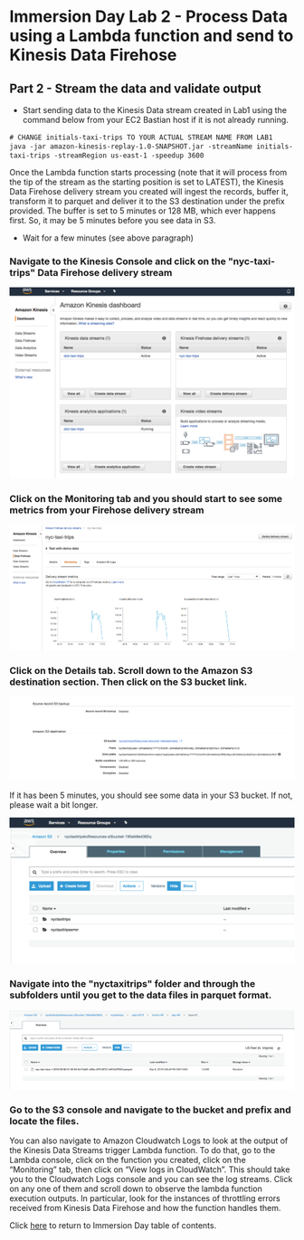 # Immersion Day Lab 2 - Process Data using a Lambda function and send to Kinesis Data Firehose

## Part 2 - Stream the data and validate output

* Start sending data to the Kinesis Data stream created in Lab1 using the command below from your EC2 Bastian host if it is not already running.

```
# CHANGE initials-taxi-trips TO YOUR ACTUAL STREAM NAME FROM LAB1
java -jar amazon-kinesis-replay-1.0-SNAPSHOT.jar -streamName initials-taxi-trips -streamRegion us-east-1 -speedup 3600

```

Once the Lambda function starts processing (note that it will process from the tip of the stream as the starting position is set to LATEST), the Kinesis Data Firehose delivery stream you created will ingest the records, buffer it, transform it to parquet and deliver it to the S3 destination under the prefix provided. The buffer is set to 5 minutes or 128 MB, which ever happens first.  So, it may be 5 minutes before you see data in S3.

* Wait for a few minutes (see above paragraph)


### Navigate to the Kinesis Console and click on the "nyc-taxi-trips" Data Firehose delivery stream

![screen](images/f1.png)

### Click on the Monitoring tab and you should start to see some metrics from your Firehose delivery stream

![screen](images/f2.png)

### Click on the Details tab.  Scroll down to the Amazon S3 destination section.  Then click on the S3 bucket link.

![screen](images/f3.png)

If it has been 5 minutes, you should see some data in your S3 bucket.  If not, please wait a bit longer.

![screen](images/f4.png)

### Navigate into the "nyctaxitrips" folder and through the subfolders until you get to the data files in parquet format.

![screen](images/f5.png)

### Go to the S3 console and navigate to the bucket and prefix and locate the files.


You can also navigate to Amazon Cloudwatch Logs to look at the output of the Kinesis Data Streams trigger Lambda function. To do that, go to the Lambda console, click on the function you created, click on the “Monitoring” tab, then click on “View logs in CloudWatch”. This should take you to the Cloudwatch Logs console and you can see the log streams. Click on any one of them and scroll down to observe the lambda function execution outputs. In particular, look for the instances of throttling errors received from Kinesis Data Firehose and how the function handles them.



Click [here](../README.md) to return to Immersion Day table of contents.

